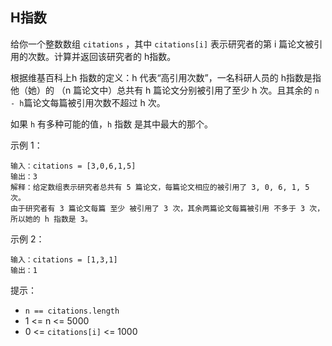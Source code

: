 ## H指数

给你一个整数数组 `citations` ，其中 `citations[i]` 表示研究者的第 i 篇论文被引用的次数。计算并返回该研究者的 h指数。

根据维基百科上h 指数的定义：h 代表“高引用次数”，一名科研人员的 h指数是指他（她）的 （n 篇论文中）总共有 h 篇论文分别被引用了至少 h 次。且其余的 `n - h`篇论文每篇被引用次数不超过 h 次。

如果 `h` 有多种可能的值，`h` 指数 是其中最大的那个。

示例 1：

```
输入：citations = [3,0,6,1,5]
输出：3
解释：给定数组表示研究者总共有 5 篇论文，每篇论文相应的被引用了 3, 0, 6, 1, 5 次。
由于研究者有 3 篇论文每篇 至少 被引用了 3 次，其余两篇论文每篇被引用 不多于 3 次，所以她的 h 指数是 3。
```

示例 2：

```
输入：citations = [1,3,1]
输出：1
```

提示：

* `n == citations.length`
* 1 <= n <= 5000
* 0 <= `citations[i]` <= 1000